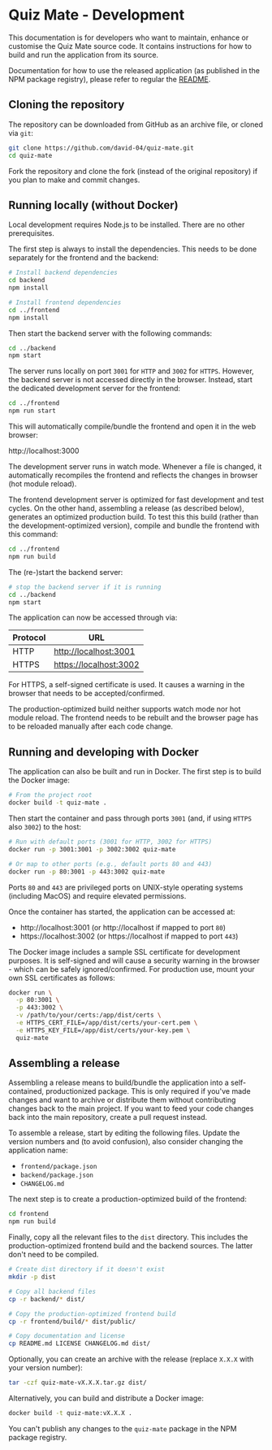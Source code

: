 # Quiz Mate - Development

This documentation is for developers who want to maintain, enhance or customise the Quiz Mate source code. It contains instructions for how to build and run the application from its source.

Documentation for how to use the released application (as published in the NPM package registry), please refer to regular the [README](README.md).

## Cloning the repository

The repository can be downloaded from GitHub as an archive file, or cloned via `git`:

```sh
git clone https://github.com/david-04/quiz-mate.git
cd quiz-mate
```

Fork the repository and clone the fork (instead of the original repository) if you plan to make and commit changes.

## Running locally (without Docker)

Local development requires Node.js to be installed. There are no other prerequisites.

The first step is always to install the dependencies. This needs to be done separately for the frontend and the backend:

```sh
# Install backend dependencies
cd backend
npm install

# Install frontend dependencies
cd ../frontend
npm install
```

Then start the backend server with the following commands:

```sh
cd ../backend
npm start
```

The server runs locally on port `3001` for `HTTP` and `3002` for `HTTPS`. However, the backend server is not accessed directly in the browser. Instead, start the dedicated development server for the frontend:

```sh
cd ../frontend
npm run start
```

This will automatically compile/bundle the frontend and open it in the web browser:

http://localhost:3000

The development server runs in watch mode. Whenever a file is changed, it automatically recompiles the frontend and reflects the changes in browser (hot module reload).

The frontend development server is optimized for fast development and test cycles. On the other hand, assembling a release (as described below), generates an optimized production build. To test this this build (rather than the development-optimized version), compile and bundle the frontend with this command:

```sh
cd ../frontend
npm run build
```

The (re-)start the backend server:

```sh
# stop the backend server if it is running
cd ../backend
npm start
```

The application can now be accessed through via:

| Protocol | URL                                              |
| -------- | ------------------------------------------------ |
| HTTP     | [http://localhost:3001 ](http://localhost:3001 ) |
| HTTPS    | [https://localhost:3002](https://localhost:3002) |

For HTTPS, a self-signed certificate is used. It causes a warning in the browser that needs to be accepted/confirmed.

The production-optimized build neither supports watch mode nor hot module reload. The frontend needs to be rebuilt and the browser page has to be reloaded manually after each code change.

## Running and developing with Docker

The application can also be built and run in Docker. The first step is to build the Docker image:

```sh
# From the project root
docker build -t quiz-mate .
```

Then start the container and pass through ports `3001` (and, if using `HTTPS` also `3002`) to the host:

```sh
# Run with default ports (3001 for HTTP, 3002 for HTTPS)
docker run -p 3001:3001 -p 3002:3002 quiz-mate

# Or map to other ports (e.g., default ports 80 and 443)
docker run -p 80:3001 -p 443:3002 quiz-mate
```

Ports `80` and `443` are privileged ports on UNIX-style operating systems (including MacOS) and require elevated permissions.

Once the container has started, the application can be accessed at:

- http://localhost:3001 (or http://localhost if mapped to port `80`)
- https://localhost:3002 (or https://localhost if mapped to port `443`)

The Docker image includes a sample SSL certificate for development purposes. It is self-signed and will cause a security warning in the browser - which can be safely ignored/confirmed. For production use, mount your own SSL certificates as follows:

```bash
docker run \
  -p 80:3001 \
  -p 443:3002 \
  -v /path/to/your/certs:/app/dist/certs \
  -e HTTPS_CERT_FILE=/app/dist/certs/your-cert.pem \
  -e HTTPS_KEY_FILE=/app/dist/certs/your-key.pem \
  quiz-mate
```

## Assembling a release

Assembling a release means to build/bundle the application into a self-contained, productionized package. This is only required if you've made changes and want to archive or distribute them without contributing changes back to the main project. If you want to feed your code changes back into the main repository, create a pull request instead.

To assemble a release, start by editing the following files. Update the version numbers and (to avoid confusion), also consider changing the application name:

- `frontend/package.json`
- `backend/package.json`
- `CHANGELOG.md`

The next step is to create a production-optimized build of the frontend:

```sh
cd frontend
npm run build
```

Finally, copy all the relevant files to the `dist` directory. This includes the production-optimized frontend build and the backend sources. The latter don't need to be compiled.

```sh
# Create dist directory if it doesn't exist
mkdir -p dist

# Copy all backend files
cp -r backend/* dist/

# Copy the production-optimized frontend build
cp -r frontend/build/* dist/public/

# Copy documentation and license
cp README.md LICENSE CHANGELOG.md dist/
```

Optionally, you can create an archive with the release (replace `X.X.X` with your version number):

```sh
tar -czf quiz-mate-vX.X.X.tar.gz dist/
```

Alternatively, you can build and distribute a Docker image:
```bash
docker build -t quiz-mate:vX.X.X .
```

You can't publish any changes to the `quiz-mate` package in the NPM package registry.
